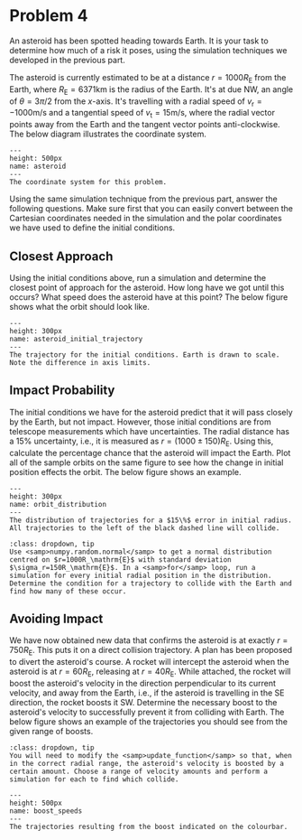 # Problem 4

An asteroid has been spotted heading towards Earth. It is your task to determine how much of a risk it poses, using the simulation techniques we developed in the previous part.

The asteroid is currently estimated to be at a distance $r=1000R_\mathrm{E}$ from the Earth, where $R_\mathrm{E}=6371$km is the radius of the Earth. It's at due NW, an angle of $\theta=3\pi/2$ from the $x$-axis. It's travelling with a radial speed of $v_\mathrm{r}=-1000$m/s and a tangential speed of $v_\mathrm{t}=15$m/s, where the radial vector points away from the Earth and the tangent vector points anti-clockwise. The below diagram illustrates the coordinate system.

```{figure} images/asteroid.png
---
height: 500px
name: asteroid
---
The coordinate system for this problem.
```

Using the same simulation technique from the previous part, answer the following questions. Make sure first that you can easily convert between the Cartesian coordinates needed in the simulation and the polar coordinates we have used to define the initial conditions.

## Closest Approach

Using the initial conditions above, run a simulation and determine the closest point of approach for the asteroid. How long have we got until this occurs? What speed does the asteroid have at this point? The below figure shows what the orbit should look like.

```{figure} images/asteroid_initial_trajectory.png
---
height: 300px
name: asteroid_initial_trajectory
---
The trajectory for the initial conditions. Earth is drawn to scale. Note the difference in axis limits.
```

## Impact Probability

The initial conditions we have for the asteroid predict that it will pass closely by the Earth, but not impact. However, those initial conditions are from telescope measurements which have uncertainties. The radial distance has a $15\%$ uncertainty, i.e., it is measured as $r=(1000\pm150)R_\mathrm{E}$. Using this, calculate the percentage chance that the asteroid will impact the Earth. Plot all of the sample orbits on the same figure to see how the change in initial position effects the orbit. The below figure shows an example.

```{figure} images/orbit_distribution.png
---
height: 300px
name: orbit_distribution
---
The distribution of trajectories for a $15\%$ error in initial radius. All trajectories to the left of the black dashed line will collide.
```

```{admonition} Hint
:class: dropdown, tip
Use <samp>numpy.random.normal</samp> to get a normal distribution centred on $r=1000R_\mathrm{E}$ with standard deviation $\sigma_r=150R_\mathrm{E}$. In a <samp>for</samp> loop, run a simulation for every initial radial position in the distribution. Determine the condition for a trajectory to collide with the Earth and find how many of these occur.
```

## Avoiding Impact

We have now obtained new data that confirms the asteroid is at exactly $r=750R_\mathrm{E}$. This puts it on a direct collision trajectory. A plan has been proposed to divert the asteroid's course. A rocket will intercept the asteroid when the asteroid is at $r=60R_\mathrm{E}$, releasing at $r=40R_\mathrm{E}$. While attached, the rocket will boost the asteroid's velocity in the direction perpendicular to its current velocity, and away from the Earth, i.e., if the asteroid is travelling in the SE direction, the rocket boosts it SW. Determine the necessary boost to the asteroid's velocity to successfully prevent it from colliding with Earth. The below figure shows an example of the trajectories you should see from the given range of boosts.

```{admonition} Hint
:class: dropdown, tip
You will need to modify the <samp>update_function</samp> so that, when in the correct radial range, the asteroid's velocity is boosted by a certain amount. Choose a range of velocity amounts and perform a simulation for each to find which collide.
```

```{figure} images/boost_speeds.png
---
height: 500px
name: boost_speeds
---
The trajectories resulting from the boost indicated on the colourbar.
```